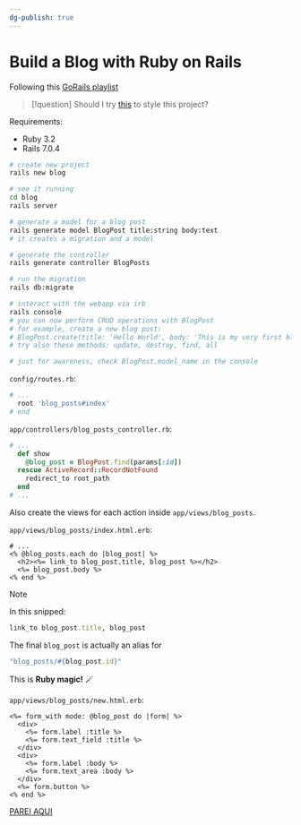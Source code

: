 ```yaml
---
dg-publish: true
---
```

# Build a Blog with Ruby on Rails

Following this [GoRails playlist](https://youtube.com/playlist?list=PLm8ctt9NhMNWD939gE728i13W999EFS0n)

> [!question]
> Should I try [this](https://github.com/startbootstrap/startbootstrap-clean-blog) to style this project?

Requirements:
- Ruby 3.2
- Rails 7.0.4

```bash
# create new project
rails new blog

# see it running
cd blog
rails server

# generate a model for a blog post
rails generate model BlogPost title:string body:text
# it creates a migration and a model

# generate the controller
rails generate controller BlogPosts

# run the migration
rails db:migrate

# interact with the webapp via irb
rails console
# you can now perform CRUD operations with BlogPost
# for example, create a new blog post:
# BlogPost.create(title: 'Hello World', body: 'This is my very first blog post')
# try also these methods: update, destroy, find, all

# just for awareness, check BlogPost.model_name in the console
```

`config/routes.rb`:
```rb
# ...
  root 'blog_posts#index'
# end
```

`app/controllers/blog_posts_controller.rb`:
```rb
# ...
  def show
    @blog_post = BlogPost.find(params[:id])
  rescue ActiveRecord::RecordNotFound
    redirect_to root_path
  end
# ...
```

Also create the views for each action inside `app/views/blog_posts`.

`app/views/blog_posts/index.html.erb`:
```erb
# ...
<% @blog_posts.each do |blog_post| %>
  <h2><%= link_to blog_post.title, blog_post %></h2>
  <%= blog_post.body %>
<% end %>
```

> [!note]
> In this snipped:
> ```rb
> link_to blog_post.title, blog_post 
> ```
> The final `blog_post` is actually an alias for
> ```rb
> "blog_posts/#{blog_post.id}"
> ```
> This is **Ruby magic!** 🪄


`app/views/blog_posts/new.html.erb`:
```erb
<%= form_with mode: @blog_post do |form| %>
  <div>
    <%= form.label :title %>
    <%= form.text_field :title %>
  </div>
  <div>
    <%= form.label :body %>
    <%= form.text_area :body %>
  </div>
  <%= form.button %>
<% end %>
```



[PAREI AQUI](https://youtu.be/igS0Y6hfZoM)